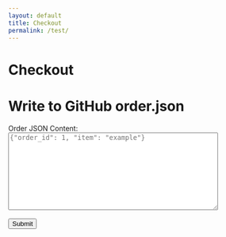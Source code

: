 ```yaml
---
layout: default
title: Checkout
permalink: /test/
---
```


# Checkout


<!DOCTYPE html>
<html lang="en">
<head>
  <meta charset="UTF-8">
  <meta name="viewport" content="width=device-width, initial-scale=1.0">
  <title>Write to GitHub JSON</title>
</head>
<body>
  <h1>Write to GitHub order.json</h1>
  <form id="githubForm">
    <label for="content">Order JSON Content:</label><br>
    <textarea id="content" rows="10" cols="50" placeholder='{"order_id": 1, "item": "example"}'></textarea><br><br>
    <button type="submit">Submit</button>
  </form>

  <div id="response" style="margin-top: 20px; color: green;"></div>

  <script>
    document.getElementById("githubForm").addEventListener("submit", async (event) => {
      event.preventDefault();

      const token = prompt("Enter your GitHub personal access token:");
      const owner = "'m-cochran"; // Replace with your GitHub username
      const repo = "Randomerr"; // Replace with your repository name
      const path = "orders.json"; // File path in the repository
      const branch = "main"; // Replace with your branch name (e.g., main or master)
      const content = btoa(unescape(encodeURIComponent(document.getElementById("content").value)));

      const url = `https://api.github.com/repos/${owner}/${repo}/contents/${path}`;

      // Fetch the existing file's SHA (if it exists)
      let sha;
      try {
        const existingFile = await fetch(url, {
          headers: {
            Authorization: `Bearer ${token}`,
            Accept: "application/vnd.github+json",
          },
        });
        if (existingFile.ok) {
          const data = await existingFile.json();
          sha = data.sha;
        }
      } catch (error) {
        console.error("Error fetching file SHA:", error);
      }

      // Create or update the file
      const payload = {
        message: "Update order.json",
        content: content,
        branch: branch,
        sha: sha || undefined, // Include sha if file exists, otherwise undefined
      };

      try {
        const response = await fetch(url, {
          method: "PUT",
          headers: {
            Authorization: `Bearer ${token}`,
            Accept: "application/vnd.github+json",
          },
          body: JSON.stringify(payload),
        });

        if (response.ok) {
          document.getElementById("response").textContent = "File updated successfully!";
        } else {
          const errorData = await response.json();
          document.getElementById("response").textContent = `Error: ${errorData.message}`;
        }
      } catch (error) {
        console.error("Error updating file:", error);
        document.getElementById("response").textContent = "An error occurred.";
      }
    });
  </script>
</body>
</html>
